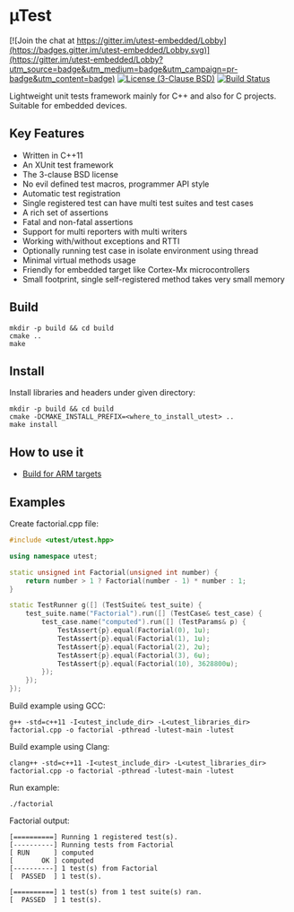 # µTest

[![Join the chat at https://gitter.im/utest-embedded/Lobby](https://badges.gitter.im/utest-embedded/Lobby.svg)](https://gitter.im/utest-embedded/Lobby?utm_source=badge&utm_medium=badge&utm_campaign=pr-badge&utm_content=badge)
[![License (3-Clause BSD)](https://img.shields.io/badge/license-BSD%203--Clause-blue.svg?style=flat-square)](http://opensource.org/licenses/BSD-3-Clause)
[![Build Status](https://travis-ci.org/tymonx/utest.svg?branch=master)](https://travis-ci.org/tymonx/utest)

Lightweight unit tests framework mainly for C++ and also for C projects. Suitable for embedded devices.

## Key Features

* Written in C++11
* An XUnit test framework
* The 3-clause BSD license
* No evil defined test macros, programmer API style
* Automatic test registration
* Single registered test can have multi test suites and test cases
* A rich set of assertions
* Fatal and non-fatal assertions
* Support for multi reporters with multi writers
* Working with/without exceptions and RTTI
* Optionally running test case in isolate environment using thread
* Minimal virtual methods usage
* Friendly for embedded target like Cortex-Mx microcontrollers
* Small footprint, single self-registered method takes very small memory

## Build

```
mkdir -p build && cd build
cmake ..
make
```

## Install

Install libraries and headers under given directory:

```
mkdir -p build && cd build
cmake -DCMAKE_INSTALL_PREFIX=<where_to_install_utest> ..
make install
```

## How to use it

* [Build for ARM targets](docs/arm-target.md)

## Examples

Create factorial.cpp file:

```c++
#include <utest/utest.hpp>

using namespace utest;

static unsigned int Factorial(unsigned int number) {
    return number > 1 ? Factorial(number - 1) * number : 1;
}

static TestRunner g([] (TestSuite& test_suite) {
    test_suite.name("Factorial").run([] (TestCase& test_case) {
        test_case.name("computed").run([] (TestParams& p) {
            TestAssert{p}.equal(Factorial(0), 1u);
            TestAssert{p}.equal(Factorial(1), 1u);
            TestAssert{p}.equal(Factorial(2), 2u);
            TestAssert{p}.equal(Factorial(3), 6u);
            TestAssert{p}.equal(Factorial(10), 3628800u);
        });
    });
});
 ```

Build example using GCC:

```
g++ -std=c++11 -I<utest_include_dir> -L<utest_libraries_dir> factorial.cpp -o factorial -pthread -lutest-main -lutest
```

Build example using Clang:

```
clang++ -std=c++11 -I<utest_include_dir> -L<utest_libraries_dir> factorial.cpp -o factorial -pthread -lutest-main -lutest
```

Run example:

```
./factorial
```

Factorial output:

```
[==========] Running 1 registered test(s).
[----------] Running tests from Factorial
[ RUN      ] computed
[       OK ] computed
[----------] 1 test(s) from Factorial
[  PASSED  ] 1 test(s).

[==========] 1 test(s) from 1 test suite(s) ran.
[  PASSED  ] 1 test(s).
```
